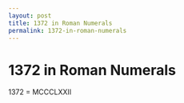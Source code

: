 ```yaml
---
layout: post
title: 1372 in Roman Numerals
permalink: 1372-in-roman-numerals
---
```


# 1372 in Roman Numerals

1372 = MCCCLXXII
